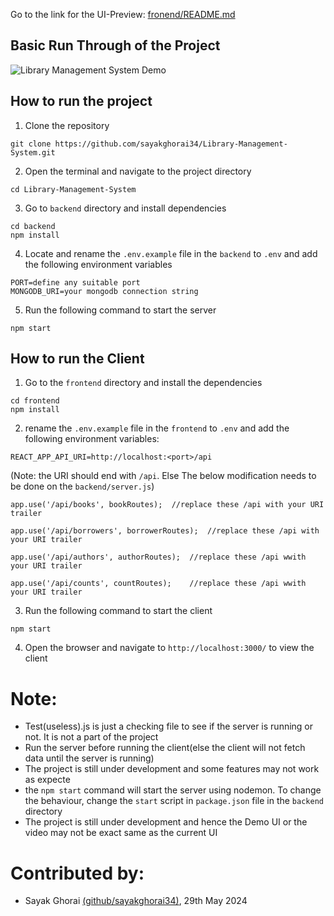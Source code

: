 Go to the link for the UI-Preview: [fronend/README.md](https://github.com/sayakghorai34/Library-Management-System/blob/main/frontend/README.md)

## Basic Run Through of the Project

![Library Management System Demo](https://github.com/sayakghorai34/Library-Management-System/assets/98743263/528a924a-3c8b-4e87-aec5-ca0568a98ff5?autoplay=1)


 
## How to run the project
1. Clone the repository
```
git clone https://github.com/sayakghorai34/Library-Management-System.git
```
2. Open the terminal and navigate to the project directory
```
cd Library-Management-System
```
3. Go to `backend` directory and install dependencies
```
cd backend
npm install
```
4. Locate and rename the `.env.example` file in the `backend` to `.env` and add the following environment variables
```
PORT=define any suitable port
MONGODB_URI=your mongodb connection string
```
5. Run the following command to start the server
```
npm start
```
## How to run the Client
1. Go to the `frontend` directory and install the dependencies
```
cd frontend
npm install
```
2. rename the `.env.example` file in the `frontend` to `.env` and add the following environment variables:
```
REACT_APP_API_URI=http://localhost:<port>/api
```
(Note: the URI should end with `/api`. Else The below modification needs to be done on the `backend/server.js`)
```
app.use('/api/books', bookRoutes);  //replace these /api with your URI trailer

app.use('/api/borrowers', borrowerRoutes);  //replace these /api with your URI trailer

app.use('/api/authors', authorRoutes);  //replace these /api wwith your URI trailer

app.use('/api/counts', countRoutes);    //replace these /api wwith your URI trailer
```
3. Run the following command to start the client
```
npm start
```
4. Open the browser and navigate to `http://localhost:3000/` to view the client

# Note:
 - Test(useless).js is just a checking file to see if the server is running or not. It is not a part of the project
 - Run the server before running the client(else the client will not fetch data until the server is running)
 - The project is still under development and some features may not work as expecte 
 - the `npm start` command will start the server using nodemon. To change the behaviour, change the `start` script in `package.json` file in the `backend` directory
 - The project is still under development and hence the Demo UI or the video may not be exact same as the current UI

# Contributed by:
 - Sayak Ghorai [(github/sayakghorai34)](https://github.com/sayakghorai34), 29th May 2024 
